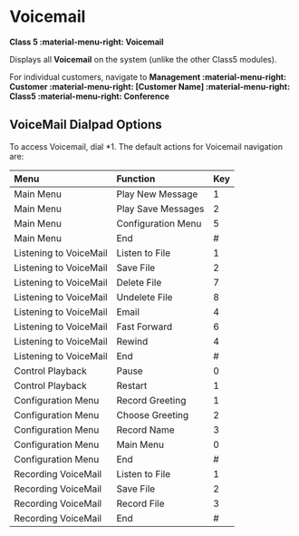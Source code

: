 # Voicemail
**Class 5 :material-menu-right: Voicemail**

Displays all **Voicemail** on the system (unlike the other Class5 modules). 

For individual customers, navigate to **Management :material-menu-right: Customer :material-menu-right: [Customer Name] :material-menu-right: Class5 :material-menu-right: Conference**

## VoiceMail Dialpad Options
To access Voicemail, dial \*1. The default actions for Voicemail navigation are:

|Menu|Function |Key|
|:------------|:------------|:-------|
|Main Menu|Play New Message|1|
|Main Menu|Play Save Messages|2|
|Main Menu|Configuration Menu|5|
|Main Menu|End|#|
|Listening to VoiceMail|Listen to File|1|
|Listening to VoiceMail|Save File|2|
|Listening to VoiceMail|Delete File|7|
|Listening to VoiceMail|Undelete File|8|
|Listening to VoiceMail|Email|4|
|Listening to VoiceMail|Fast Forward|6|
|Listening to VoiceMail|Rewind|4|
|Listening to VoiceMail|End|#|
|Control Playback|Pause|0|
|Control Playback|Restart|1|
|Configuration Menu|Record Greeting|1|
|Configuration Menu|Choose Greeting|2|
|Configuration Menu|Record Name|3|
|Configuration Menu|Main Menu|0|
|Configuration Menu|End|#|
|Recording VoiceMail|Listen to File|1|
|Recording VoiceMail|Save File|2|
|Recording VoiceMail|Record File|3|
|Recording VoiceMail|End|#|
